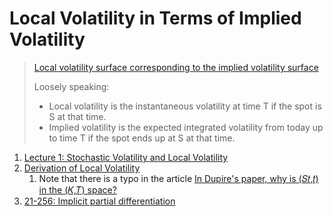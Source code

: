 Local Volatility in Terms of Implied Volatility
====

> [Local volatility surface corresponding to the implied volatility surface](https://quant.stackexchange.com/questions/16898/local-volatility-surface-corresponding-to-the-implied-volatility-surface)
> 
> Loosely speaking:
> - Local volatility is the instantaneous volatility at time T if the spot is S at that time.
> - Implied volatility is the expected integrated volatility from today up to time T if the spot ends up at S at that time.

1. [Lecture 1: Stochastic Volatility and Local Volatility](https://docplayer.net/17523808-Lecture-1-stochastic-volatility-and-local-volatility.html)
2. [Derivation of Local Volatility](https://github.com/damonYuan/gitbook/blob/main/.gitbook/assets/Dupire%20Local%20Volatility.pdf)
   1. Note that there is a typo in the article [In Dupire's paper, why is (𝑆𝑡,𝑡) in the (𝐾,𝑇) space?](https://quant.stackexchange.com/questions/16343/in-dupires-paper-why-is-s-t-t-in-the-k-t-space/71782#71782)
3. [21-256: Implicit partial differentiation](https://www.math.cmu.edu/~cnewstea/teaching/old/teaching/21-256/implicit-partial-diff.pdf)

